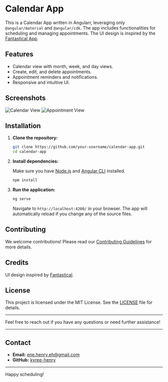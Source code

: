 # Calendar App

This is a Calendar App written in Angularr, leveraging only `@angular/material` and `@angular/cdk`. The app includes functionalities for scheduling and managing appointments. The UI design is inspired by the [Fantastical App](https://flexibits.com/fantastical).

## Features

- Calendar view with month, week, and day views.
- Create, edit, and delete appointments.
- Appointment reminders and notifications.
- Responsive and intuitive UI.

## Screenshots

![Calendar View](path/to/screenshot1.png)
![Appointment View](path/to/screenshot2.png)

## Installation

1. **Clone the repository:**

   ```sh
   git clone https://github.com/your-username/calendar-app.git
   cd calendar-app
   ```

2. **Install dependencies:**

   Make sure you have [Node.js](https://nodejs.org/) and [Angular CLI](https://cli.angular.io/) installed.

   ```sh
   npm install
   ```

3. **Run the application:**

   ```sh
   ng serve
   ```

   Navigate to `http://localhost:4200/` in your browser. The app will automatically reload if you change any of the source files.

## Contributing

We welcome contributions! Please read our [Contributing Guidelines](CONTRIBUTING.md) for more details.

## Credits

UI design inspired by [Fantastical](https://flexibits.com/fantastical).

## License

This project is licensed under the MIT License. See the [LICENSE](LICENSE) file for details.

---

Feel free to reach out if you have any questions or need further assistance!

---

## Contact

- **Email:** ene.henry.eh@gmail.com
- **GitHub:** [kyree-henry](https://github.com/kyree-henry)

---

Happy scheduling!

